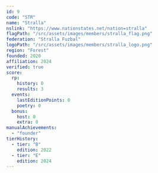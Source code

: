 ```yaml
---
id: 9
code: "STR"
name: "Stralla"
nslink: "https://www.nationstates.net/nation=stralla"
flagPath: "/src/assets/images/members/stralla_flag.png"
federation: "Stralla Fuzbal"
logoPath: "/src/assets/images/members/stralla_logo.png"
region: "Forest"
founded: 2020
affiliation: 2024
verified: true
score:
  rp:
    history: 0
    results: 3
  events:
    lastEditionPoints: 0
    poetry: 0
  bonus:
    host: 0
    extra: 0
manualAchievements: 
  - "founder"
tierHistory:
  - tier: "B"
    edition: 2022
  - tier: "E"
    edition: 2024
---
```

